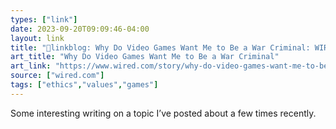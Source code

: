 ```yaml
---
types: ["link"]
date: 2023-09-20T09:09:46-04:00
layout: link
title: "🔗linkblog: Why Do Video Games Want Me to Be a War Criminal: WIRED'"
art_title: "Why Do Video Games Want Me to Be a War Criminal"
art_link: "https://www.wired.com/story/why-do-video-games-want-me-to-be-a-war-criminal/"
source: ["wired.com"]
tags: ["ethics","values","games"]
---
```

Some interesting writing on a topic I’ve posted about a few times recently.
